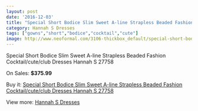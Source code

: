```yaml
---
layout: post
date: '2016-12-03'
title: "Special Short Bodice Slim Sweet A-line Strapless Beaded Fashion Cocktail/cute/club Dresses Hannah S 27758"
category: Hannah S Dresses
tags: ["gowns","short","bodice","cocktail","cute"]
image: http://www.neoformal.com/3106-thickbox_default/special-short-bodice-slim-sweet-a-line-strapless-beaded-fashion-cocktail-cute-club-dresses-hannah-s-27758.jpg
---
```

Special Short Bodice Slim Sweet A-line Strapless Beaded Fashion Cocktail/cute/club Dresses Hannah S 27758

On Sales: **$375.99**
<a href="https://www.neoformal.com/en/hannah-s-dresses/1161-special-short-bodice-slim-sweet-a-line-strapless-beaded-fashion-cocktail-cute-club-dresses-hannah-s-27758.html"><amp-img layout="responsive" width="600" height="600" src="//www.neoformal.com/3106-thickbox_default/special-short-bodice-slim-sweet-a-line-strapless-beaded-fashion-cocktail-cute-club-dresses-hannah-s-27758.jpg" alt="Special Short Bodice Slim Sweet A-line Strapless Beaded Fashion Cocktail/cute/club Dresses Hannah S 27758 0" /></a>
<a href="https://www.neoformal.com/en/hannah-s-dresses/1161-special-short-bodice-slim-sweet-a-line-strapless-beaded-fashion-cocktail-cute-club-dresses-hannah-s-27758.html"><amp-img layout="responsive" width="600" height="600" src="//www.neoformal.com/3107-thickbox_default/special-short-bodice-slim-sweet-a-line-strapless-beaded-fashion-cocktail-cute-club-dresses-hannah-s-27758.jpg" alt="Special Short Bodice Slim Sweet A-line Strapless Beaded Fashion Cocktail/cute/club Dresses Hannah S 27758 1" /></a>

Buy it: [Special Short Bodice Slim Sweet A-line Strapless Beaded Fashion Cocktail/cute/club Dresses Hannah S 27758](https://www.neoformal.com/en/hannah-s-dresses/1161-special-short-bodice-slim-sweet-a-line-strapless-beaded-fashion-cocktail-cute-club-dresses-hannah-s-27758.html "Special Short Bodice Slim Sweet A-line Strapless Beaded Fashion Cocktail/cute/club Dresses Hannah S 27758")

View more: [Hannah S Dresses](https://www.neoformal.com/en/12-hannah-s-dresses "Hannah S Dresses")